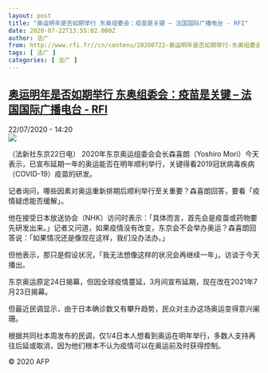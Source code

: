 ```yaml
---
layout: post
title: "奥运明年是否如期举行 东奥组委会：疫苗是关键 – 法国国际广播电台 - RFI"
date: 2020-07-22T13:55:02.000Z
author: 法广
from: http://www.rfi.fr//cn/contenu/20200722-奥运明年是否如期举行-东奥组委会疫苗是关键
tags: [ 法广 ]
categories: [ 法广 ]
---
```

<!--1595426102000-->
[奥运明年是否如期举行 东奥组委会：疫苗是关键 – 法国国际广播电台 - RFI](http://www.rfi.fr//cn/contenu/20200722-%E5%A5%A5%E8%BF%90%E6%98%8E%E5%B9%B4%E6%98%AF%E5%90%A6%E5%A6%82%E6%9C%9F%E4%B8%BE%E8%A1%8C-%E4%B8%9C%E5%A5%A5%E7%BB%84%E5%A7%94%E4%BC%9A%E7%96%AB%E8%8B%97%E6%98%AF%E5%85%B3%E9%94%AE)
------

<div>
<div>22/07/2020 - 14:20</div><img src="https://s.rfi.fr/media/display/717ca2d4-cc19-11ea-afea-005056bf87d6/w:310/p:16x9/int0007b.200722202002.jpg"><div class="t-content__body u-clearfix"><div class="m-interstitial"></div><p>（法新社东京22日电）    2020年东京奥运组委会会长森喜朗（Yoshiro Mori）今天表示，已宣布延期一年的奥运能否在明年顺利举行，关键得看2019冠状病毒疾病（COVID-19）疫苗的研发。</p><p>    记者询问，哪些因素对奥运重新排期后顺利举行至关重要？森喜朗回答，要看「疫情疑虑能否缓解」。</p><p>    他在接受日本放送协会（NHK）访问时表示：「具体而言，首先会是疫苗或药物要先研发出来。」记者又问道，如果疫情没有改变，东京会不会举办奥运？森喜朗回答说：「如果情况还是像现在这样，我们没办法办。」</p><p>    但他表示，那只是假设状况，「我无法想像这样的状况会再继续一年」。访谈于今天播出。</p><p>    东京奥运原定24日揭幕，但因全球疫情蔓延，3月间宣布延期，现在改在2021年7月23日揭幕。</p><p>    但最近民调显示，由于日本确诊数又有攀升趋势，民众对主办这场奥运变得意兴阑珊。</p><p>    根据共同社本周发布的民调，仅1/4日本人想看到奥运在明年举行，多数人支持再往后延或取消，因为他们根本不认为疫情可以在奥运前及时获得控制。</p><p class="t-copyright">© 2020 AFP</p>        </div>
</div>
